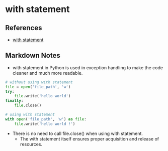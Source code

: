 # with statement

## References
* [with statement](https://www.geeksforgeeks.org/with-statement-in-python/)

## Markdown Notes
* with statement in Python is used in exception handling to make the code cleaner and much more readable.

```python
# without using with statement
file = open('file_path', 'w')
try:
    file.write('hello world')
finally:
    file.close()

# using with statement
with open('file_path', 'w') as file:
    file.write('hello world !')
```

* There is no need to call file.close() when using with statement.
    * The with statement itself ensures proper acquisition and release of resources.
